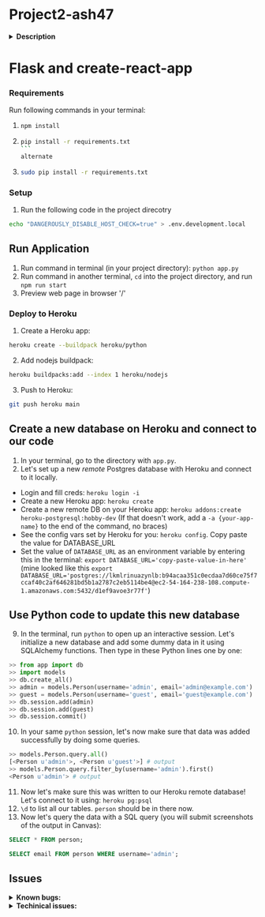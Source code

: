 # Project2-ash47

<details>
    <summary><b>Description</b></summary>
    This project creates a simple tic tac toe multiplayer game. In this game, all the users who join the server are added to a queue. The first two users in the queue are assigned X and O respectively. The rest of the users are considered spectators, they cannot make a move but can see the live game. As the players in front of the queue logs out, the players behind are promoted. This game also tracks the score for each user who logged in and saves it in a database.

</details>

# Flask and create-react-app

### Requirements

Run following commands in your terminal:

1.  ```bash
    npm install
    ```
2.  ````bash
    pip install -r requirements.txt
    ```
    alternate

    ````

3.  ```bash
    sudo pip install -r requirements.txt
    ```

### Setup

1. Run the following code in the project direcotry

```bash
echo "DANGEROUSLY_DISABLE_HOST_CHECK=true" > .env.development.local
```

## Run Application

1. Run command in terminal (in your project directory): `python app.py`
2. Run command in another terminal, `cd` into the project directory, and run `npm run start`
3. Preview web page in browser '/'

### Deploy to Heroku

1. Create a Heroku app:

```bash
heroku create --buildpack heroku/python
```

2. Add nodejs buildpack:

```bash
heroku buildpacks:add --index 1 heroku/nodejs
```

3. Push to Heroku:

```bash
git push heroku main
```

## Create a new database on Heroku and connect to our code

1. In your terminal, go to the directory with `app.py`.
2. Let's set up a new _remote_ Postgres database with Heroku and connect to it locally.

- Login and fill creds: `heroku login -i`
- Create a new Heroku app: `heroku create`
- Create a new remote DB on your Heroku app: `heroku addons:create heroku-postgresql:hobby-dev` (If that doesn't work, add a `-a {your-app-name}` to the end of the command, no braces)
- See the config vars set by Heroku for you: `heroku config`. Copy paste the value for DATABASE_URL
- Set the value of `DATABASE_URL` as an environment variable by entering this in the terminal: `export DATABASE_URL='copy-paste-value-in-here'` (mine looked like this `export DATABASE_URL='postgres://lkmlrinuazynlb:b94acaa351c0ecdaa7d60ce75f7ccaf40c2af646281bd5b1a2787c2eb5114be4@ec2-54-164-238-108.compute-1.amazonaws.com:5432/d1ef9avoe3r77f'`)

## Use Python code to update this new database

9. In the terminal, run `python` to open up an interactive session. Let's initialize a new database and add some dummy data in it using SQLAlchemy functions. Then type in these Python lines one by one:

```python
>> from app import db
>> import models
>> db.create_all()
>> admin = models.Person(username='admin', email='admin@example.com')
>> guest = models.Person(username='guest', email='guest@example.com')
>> db.session.add(admin)
>> db.session.add(guest)
>> db.session.commit()
```

10. In your same `python` session, let's now make sure that data was added successfully by doing some queries.

```python
>> models.Person.query.all()
[<Person u'admin'>, <Person u'guest'>] # output
>> models.Person.query.filter_by(username='admin').first()
<Person u'admin'> # output
```

11. Now let's make sure this was written to our Heroku remote database! Let's connect to it using: `heroku pg:psql`
12. `\d` to list all our tables. `person` should be in there now.
13. Now let's query the data with a SQL query (you will submit screenshots of the output in Canvas):

```SQL
SELECT * FROM person;
```

```SQL
SELECT email FROM person WHERE username='admin';
```

## Issues

<details>
  <summary><b>Known bugs:</b></summary>
  
  * **User stays in line queue forever if application is closed without logging out** As the app stands, when users join the server their usernames get stored in an array on the server. The name is added to the array when a user clicks on the login button, and the username is removed when clicked on the logout button. These are the only ways a name gets added or removed from the array. So, when the user closes the tab without logging out the username stays the array forever (or until the server restarts)
       + This issue can be addrested by

- **A player can make any move if X or O.** The first user who joins the server is assigned to player X, and the second one to join the server is assigned player O. Both players can only click on the board when its tier turn respectevly. But if both players have same usernames any of them would be able to play as both X and Os.
</details>
<details>
  <summary><b>Techinical issues:</b></summary>

- **Bug:** Board would be blank if a user joins mid-game, and would only see moves made after after the point he/she joined the server.

  - **Fix:** To fix the issue, I made an array on server side which whould keep track of current state of the game board and current turn. And any time a user that is not a player (first two users) joins the server. A request from client side is sent asking for the latest state of the board.

- **Bug:** Anyone can reset the game board + **Fix:** To fix this issue, I checked if current player is one of the first two playes in the queue, and if not, the reset button would not be accesiable to the current user.
</details>
